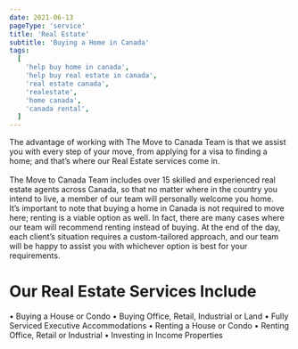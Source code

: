 ```yaml
---
date: 2021-06-13
pageType: 'service'
title: 'Real Estate'
subtitle: 'Buying a Home in Canada'
tags:
  [
    'help buy home in canada',
    'help buy real estate in canada',
    'real estate canada',
    'realestate',
    'home canada',
    'canada rental',
  ]
---
```


The advantage of working with The Move to Canada Team is that we assist you with every step of your move, from applying for a visa to finding a home; and that’s where our Real Estate services come in.
<br/>  
The Move to Canada Team includes over 15 skilled and experienced real estate agents across Canada, so that no matter where in the country you intend to live, a member of our team will personally welcome you home.
<br/>
It’s important to note that buying a home in Canada is not required to move here; renting is a viable option as well. In fact, there are many cases where our team will recommend renting instead of buying. At the end of the day, each client’s situation requires a custom-tailored approach, and our team will be happy to assist you with whichever option is best for your requirements.
<br/>

# Our Real Estate Services Include

• Buying a House or Condo
• Buying Office, Retail, Industrial or Land
• Fully Serviced Executive Accommodations
• Renting a House or Condo
• Renting Office, Retail or Industrial
• Investing in Income Properties
